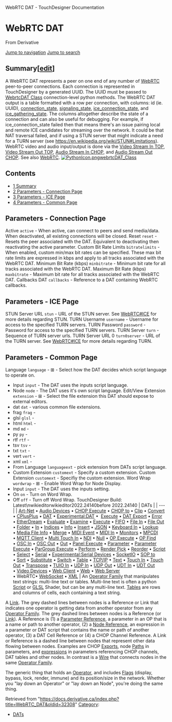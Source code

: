 

WebRTC DAT - TouchDesigner Documentation





# WebRTC DAT
From Derivative

[Jump to navigation](#mw-head)
[Jump to search](#searchInput)
## Summary[[edit](https://docs.derivative.ca/index.php?title=Template:Summary&action=edit&section=T-1 "Edit section: Summary")]
A WebRTC DAT represents a peer on one end of any number of [WebRTC](WebRTC.html "WebRTC") peer-to-peer connections.
Each connection is represented in TouchDesigner by a generated UUID. The UUID must be passed to [WebrtcDAT Class](https://docs.derivative.ca/WebrtcDAT_Class "WebrtcDAT Class") connection-level python methods.
The WebRTC DAT output is a table formatted with a row per connection, with columns: id (ie. UUID), [connection\_state](https://developer.mozilla.org/en-US/docs/Web/API/RTCPeerConnection/connectionState), [signaling\_state](https://developer.mozilla.org/en-US/docs/Web/API/RTCPeerConnection/signalingState), [ice\_connection\_state](https://developer.mozilla.org/en-US/docs/Web/API/RTCPeerConnection/iceConnectionState), and [ice\_gathering\_state](https://developer.mozilla.org/en-US/docs/Web/API/RTCPeerConnection/iceGatheringState).
The columns altogether describe the state of a connection and can also be useful for debugging. For example, if ice\_connection\_state failed then that means there's an issue pairing local and remote ICE candidates for streaming over the network. It could be that NAT traversal failed, and if using a STUN server that might indicate a need for a TURN server (see <https://en.wikipedia.org/wiki/STUN#Limitations>).
WebRTC video and audio input/output is done via the [Video Stream In TOP](Video_Stream_In_TOP.html "Video Stream In TOP"), [Video Stream Out TOP](Video_Stream_Out_TOP.html "Video Stream Out TOP"), [Audio Stream In CHOP](Audio_Stream_In_CHOP.html "Audio Stream In CHOP"), and [Audio Stream Out CHOP](Audio_Stream_Out_CHOP.html "Audio Stream Out CHOP").
See also [WebRTC](WebRTC.html "WebRTC").
[![PythonIcon.png](images/c/c2/PythonIcon.png)](File_PythonIcon.html)[webrtcDAT\_Class](https://docs.derivative.ca/WebrtcDAT_Class "WebrtcDAT Class")
## Contents
* [1 Summary](#Summary)
* [2 Parameters - Connection Page](#Parameters_-_Connection_Page)
* [3 Parameters - ICE Page](#Parameters_-_ICE_Page)
* [4 Parameters - Common Page](#Parameters_-_Common_Page)
  

## Parameters - Connection Page
Active `active` - When active, can connect to peers and send media/data. When deactivated, all existing connections will be closed.
Reset `reset` - Resets the peer associated with the DAT. Equivalent to deactivating then reactivating the active parameter.
Custom Bit Rate Limits `bitratelimits` - When enabled, custom min/max bit rates can be specified. These max bit rate limits are expressed in kbps and apply to all tracks associated with the WebRTC DAT.
Minimum Bit Rate (kbps) `minbitrate` - Minimum bit rate for all tracks associated with the WebRTC DAT.
Maximum Bit Rate (kbps) `maxbitrate` - Maximum bit rate for all tracks associated with the WebRTC DAT.
Callbacks DAT `callbacks` - Reference to a DAT containing WebRTC callbacks.
  

## Parameters - ICE Page
STUN Server URL `stun` - URL of the STUN server. See [WebRTC#ICE](WebRTC.html#ICE "WebRTC") for more details regarding STUN.
TURN Username `username` - Username for access to the specified TURN servers.
TURN Password `password` - Password for access to the specified TURN servers.
TURN Server `turn` - Sequence of TURN server urls.
TURN Server URL 0 `turn0server` - URL of the TURN server. See [WebRTC#ICE](WebRTC.html#ICE "WebRTC") for more details regarding TURN.
  

## Parameters - Common Page
Language `language` - ⊞ - Select how the DAT decides which script language to operate on.
* Input `input` - The DAT uses the inputs script language.
* Node `node` - The DAT uses it's own script language.
Edit/View Extension `extension` - ⊞ - Select the file extension this DAT should expose to external editors.
* dat `dat` - various common file extensions.
* frag `frag` -
* glsl `glsl` -
* html `html` -
* md `md` -
* py `py` -
* rtf `rtf` -
* tsv `tsv` -
* txt `txt` -
* vert `vert` -
* xml `xml` -
* From Language `languageext` - pick extension from DATs script language.
* Custom Extension `customext` - Specify a custom extension.
Custom Extension `customext` - Specifiy the custom extension.
Word Wrap `wordwrap` - ⊞ - Enable Word Wrap for Node Display.
* Input `input` - The DAT uses the inputs setting.
* On `on` - Turn on Word Wrap.
* Off `off` - Turn off Word Wrap.
TouchDesigner Build: Latest\nwikieditorwikieditor2022.24140before 2022.24140
| DATs |
| --- |
| [Art-Net](Art-Net_DAT.html "Art-Net DAT") • [Audio Devices](Audio_Devices_DAT.html "Audio Devices DAT") • [CHOP Execute](CHOP_Execute_DAT.html "CHOP Execute DAT") • [CHOP to](CHOP_to_DAT.html "CHOP to DAT") • [Clip](Clip_DAT.html "Clip DAT") • [Convert](Convert_DAT.html "Convert DAT") • [CPlusPlus](CPlusPlus_DAT.html "CPlusPlus DAT") • [DAT](DAT.html "DAT") • [Experimental:DAT](Experimental_DAT.html "Experimental:DAT") •  [Execute](DAT_Execute_DAT.html "DAT Execute DAT") • [DAT Export](DAT_Export.html "DAT Export") • [Error](Error_DAT.html "Error DAT") • [EtherDream](EtherDream_DAT.html "EtherDream DAT") • [Evaluate](Evaluate_DAT.html "Evaluate DAT") • [Examine](Examine_DAT.html "Examine DAT") • [Execute](Execute_DAT.html "Execute DAT") • [FIFO](FIFO_DAT.html "FIFO DAT") • [File In](File_In_DAT.html "File In DAT") • [File Out](File_Out_DAT.html "File Out DAT") • [Folder](Folder_DAT.html "Folder DAT") • [In](In_DAT.html "In DAT") • [Indices](Indices_DAT.html "Indices DAT") • [Info](Info_DAT.html "Info DAT") • [Insert](Insert_DAT.html "Insert DAT") • [JSON](JSON_DAT.html "JSON DAT") • [Keyboard In](Keyboard_In_DAT.html "Keyboard In DAT") • [Lookup](Lookup_DAT.html "Lookup DAT") • [Media File Info](Media_File_Info_DAT.html "Media File Info DAT") • [Merge](Merge_DAT.html "Merge DAT") • [MIDI Event](MIDI_Event_DAT.html "MIDI Event DAT") • [MIDI In](MIDI_In_DAT.html "MIDI In DAT") • [Monitors](Monitors_DAT.html "Monitors DAT") • [MPCDI](MPCDI_DAT.html "MPCDI DAT") • [MQTT Client](MQTT_Client_DAT.html "MQTT Client DAT") • [Multi Touch In](Multi_Touch_In_DAT.html "Multi Touch In DAT") • [NDI](NDI_DAT.html "NDI DAT") • [Null](Null_DAT.html "Null DAT") • [OP Execute](OP_Execute_DAT.html "OP Execute DAT") • [OP Find](OP_Find_DAT.html "OP Find DAT") • [OSC In](OSC_In_DAT.html "OSC In DAT") • [OSC Out](OSC_Out_DAT.html "OSC Out DAT") • [Out](Out_DAT.html "Out DAT") • [Panel Execute](Panel_Execute_DAT.html "Panel Execute DAT") • [Parameter](Parameter_DAT.html "Parameter DAT") • [Parameter Execute](Parameter_Execute_DAT.html "Parameter Execute DAT") • [ParGroup Execute](ParGroup_Execute_DAT.html "ParGroup Execute DAT") • [Perform](Perform_DAT.html "Perform DAT") • [Render Pick](Render_Pick_DAT.html "Render Pick DAT") • [Reorder](Reorder_DAT.html "Reorder DAT") • [Script](Script_DAT.html "Script DAT") • [Select](Select_DAT.html "Select DAT") • [Serial](Serial_DAT.html "Serial DAT") • [Experimental:Serial Devices](Experimental_Serial_Devices_DAT.html "Experimental:Serial Devices DAT") • [SocketIO](SocketIO_DAT.html "SocketIO DAT") • [SOP to](SOP_to_DAT.html "SOP to DAT") • [Sort](Sort_DAT.html "Sort DAT") • [Substitute](Substitute_DAT.html "Substitute DAT") • [Switch](Switch_DAT.html "Switch DAT") • [Table](Table_DAT.html "Table DAT") • [TCP/IP](TCP/IP_DAT.html "TCP/IP DAT") • [Text](Text_DAT.html "Text DAT") • [Touch In](Touch_In_DAT.html "Touch In DAT") • [Touch Out](Touch_Out_DAT.html "Touch Out DAT") • [Transpose](Transpose_DAT.html "Transpose DAT") • [TUIO In](TUIO_In_DAT.html "TUIO In DAT") • [UDP In](UDP_In_DAT.html "UDP In DAT") • [UDP Out](UDP_Out_DAT.html "UDP Out DAT") • [UDT In](UDT_In_DAT.html "UDT In DAT") • [UDT Out](UDT_Out_DAT.html "UDT Out DAT") • [Video Devices](Video_Devices_DAT.html "Video Devices DAT") • [Web Client](Web_Client_DAT.html "Web Client DAT") • [Web](Web_DAT.html "Web DAT") • [Web Server](Web_Server_DAT.html "Web Server DAT") • WebRTC• [WebSocket](WebSocket_DAT.html "WebSocket DAT") • [XML](XML_DAT.html "XML DAT") |
An [Operator Family](Operator_Family.html "Operator Family") that manipulates text strings: multi-line text or tables. Multi-line text is often a python [Script](Script.html "Script") or [GLSL](GLSL.html "GLSL") Shader, but can be any multi-line text. [Tables](Table_DAT.html "Table DAT") are rows and columns of cells, each containing a text string.

A [Link](Link.html "Link"). The grey dashed lines between nodes is a Reference or Link that indicates one operator is getting data from another operator from any [Operator Family](Operator_Family.html "Operator Family").
The grey dashed lines between nodes is a Reference (or [Link](Link.html "Link")). A Reference is (1) a [Parameter Reference](Parameter_Reference.html "Parameter Reference"), a parameter in an OP that is a name or path to another operator, (2) a [Node Reference](https://docs.derivative.ca/index.php?title=Node_Reference&action=edit&redlink=1 "Node Reference (page does not exist)"), an expression in a parameter or DAT script that contains the name or path of another operator, (3) a DAT Cell Reference or (4) a CHOP Channel Reference.
A Link or Reference is a dashed line between nodes that represent other data flowing between nodes. Examples are CHOP [Exports](Export.html "Export"), node [Paths](Network_Path.html "Network Path") in parameters, and [expressions](Expression.html "Expression") in parameters referencing CHOP channels, DAT tables and other nodes. In contrast is a [Wire](Wire.html "Wire") that connects nodes in the same [Operator Family](Operator_Family.html "Operator Family").

The generic thing that holds an [Operator](Operator.html "Operator"), and includes [Flags](Flag.html "Flag") (display, bypass, lock, render, immune) and its position/size in the network. Whether you "lay down an Operator" or "lay down an Node", you're doing the same thing.

Retrieved from "<https://docs.derivative.ca/index.php?title=WebRTC_DAT&oldid=32308>"
[Category](Special_Categories.html "Special:Categories"):
* [DATs](https://docs.derivative.ca/index.php?title=Category:DATs&action=edit&redlink=1 "Category:DATs (page does not exist)")
